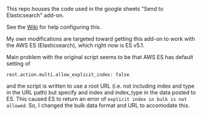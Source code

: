 This repo houses the code used in the google sheets "Send to Elasticsearch" add-on.

See the [Wiki](https://github.com/elastic/google-sheets-add-on/wiki/Configuration-Help) for help configuring this.

My own modifications are targeted toward getting this add-on to work with the
AWS ES (Elasticsearch), which right now is ES v5.1.

Main problem with the original script seems to be that AWS ES has default setting of

```
rest.action.multi.allow_explicit_index: false
```

and the script is written to use a root URL (i.e. not including index and type in the URL path)
but specify and index and index_type in the data posted to ES. This caused ES to return
an error of `explicit index in bulk is not allowed`. So, I changed the bulk data format
and URL to accomodate this.